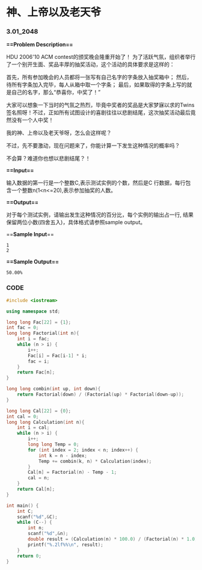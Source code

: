 # 神、上帝以及老天爷

### 3.01_2048

**==Problem Description==**

HDU 2006'10 ACM contest的颁奖晚会隆重开始了！
为了活跃气氛，组织者举行了一个别开生面、奖品丰厚的抽奖活动，这个活动的具体要求是这样的：

首先，所有参加晚会的人员都将一张写有自己名字的字条放入抽奖箱中；
然后，待所有字条加入完毕，每人从箱中取一个字条；
最后，如果取得的字条上写的就是自己的名字，那么“恭喜你，中奖了！”

大家可以想象一下当时的气氛之热烈，毕竟中奖者的奖品是大家梦寐以求的Twins签名照呀！不过，正如所有试图设计的喜剧往往以悲剧结尾，这次抽奖活动最后竟然没有一个人中奖！

我的神、上帝以及老天爷呀，怎么会这样呢？

不过，先不要激动，现在问题来了，你能计算一下发生这种情况的概率吗？

不会算？难道你也想以悲剧结尾？！

 **==Input==**

输入数据的第一行是一个整数C,表示测试实例的个数，然后是C 行数据，每行包含一个整数n(1<n<=20),表示参加抽奖的人数。

**==Output==**

对于每个测试实例，请输出发生这种情况的百分比，每个实例的输出占一行, 结果保留两位小数(四舍五入)，具体格式请参照sample output。

==**Sample Input**==

```
1
2
```

**==Sample Output==**

```
50.00%
```



### CODE

```CPP
#include <iostream>

using namespace std;

long long Fac[22] = {1};
int fac = 0;
long long Factorial(int n){
    int i = fac;
    while (n > i) {
        i++;
        Fac[i] = Fac[i-1] * i;
        fac = i;
    }
    return Fac[n];
}

long long combin(int up, int down){
    return Factorial(down) / (Factorial(up) * Factorial(down-up));
}

long long Cal[22] = {0};
int cal = 0;
long long Calculation(int n){
    int i = cal;
    while (n > i) {
        i++;
        long long Temp = 0;
        for (int index = 2; index < n; index++) {
            int k = n - index;
            Temp += combin(k, n) * Calculation(index);
        }
        Cal[n] = Factorial(n) - Temp - 1;
        cal = n;
    }
    return Cal[n];
}

int main() {
    int C;
    scanf("%d",&C);
    while (C--) {
        int n;
        scanf("%d",&n);
        double result = (Calculation(n) * 100.0) / (Factorial(n) * 1.0);
        printf("%.2lf%%\n", result);
    }
    return 0;
}
```

